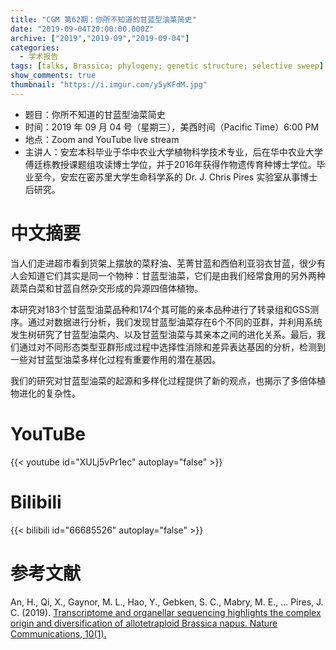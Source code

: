 ```yaml
---
title: "CGM 第62期：你所不知道的甘蓝型油菜简史"
date: "2019-09-04T20:00:00.000Z"
archive: ["2019","2019-09","2019-09-04"]
categories:
  - 学术报告
tags: [talks, Brassica; phylogeny; genetic structure; selective sweep]
show_comments: true
thumbnail: "https://i.imgur.com/y5yKFdM.jpg"
---
```



- 题目：你所不知道的甘蓝型油菜简史
- 时间：2019 年 09 月 04 号（星期三），美西时间（Pacific Time）6:00 PM
- 地点：Zoom and YouTube live stream
- 主讲人：安宏本科毕业于华中农业大学植物科学技术专业，后在华中农业大学傅廷栋教授课题组攻读博士学位，并于2016年获得作物遗传育种博士学位。毕业至今，安宏在密苏里大学生命科学系的 Dr. J. Chris Pires 实验室从事博士后研究。

# 中文摘要

当人们走进超市看到货架上摆放的菜籽油、芜菁甘蓝和西伯利亚羽衣甘蓝，很少有人会知道它们其实是同一个物种：甘蓝型油菜，它们是由我们经常食用的另外两种蔬菜白菜和甘蓝自然杂交形成的异源四倍体植物。

本研究对183个甘蓝型油菜品种和174个其可能的亲本品种进行了转录组和GSS测序。通过对数据进行分析，我们发现甘蓝型油菜存在6个不同的亚群，并利用系统发生树研究了甘蓝型油菜内、以及甘蓝型油菜与其亲本之间的进化关系。最后，我们通过对不同形态类型亚群形成过程中选择性消除和差异表达基因的分析，检测到一些对甘蓝型油菜多样化过程有重要作用的潜在基因。

我们的研究对甘蓝型油菜的起源和多样化过程提供了新的观点，也揭示了多倍体植物进化的复杂性。

# YouTuBe

{{< youtube id="XULj5vPr1ec" autoplay="false" >}}

# Bilibili

{{< bilibili id="66685526" autoplay="false" >}}

# 参考文献

An, H., Qi, X., Gaynor, M. L., Hao, Y., Gebken, S. C., Mabry, M. E., … Pires, J. C. (2019). [Transcriptome and organellar sequencing highlights the complex origin and diversification of allotetraploid Brassica napus. Nature Communications, 10(1).](https://doi.org/10.1038/s41467-019-10757-1) 
